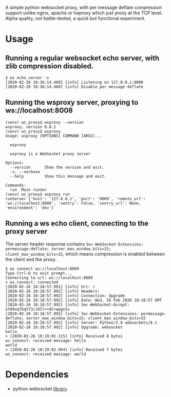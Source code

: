 A simple python websocket proxy, with per message deflate compression support
unlike nginx, apache or haproxy which just proxy at the TCP level. Alpha
quality, *not* battle-tested, a quick but functional experiment.

# Usage

## Running a regular websocket echo server, with zlib compression disabled.

```
$ ws echo_server -x
[2020-02-26 10:16:14.460] [info] Listening on 127.0.0.1:8008
[2020-02-26 10:16:14.460] [info] Disable per message deflate
```

## Running the wsproxy server, proxying to ws://localhost:8008

```
(venv) ws_proxy$ wsproxy --version
wsproxy, version 0.0.1
(venv) ws_proxy$ wsproxy
Usage: wsproxy [OPTIONS] COMMAND [ARGS]...

  wsproxy

  wsproxy is a WebSocket proxy server

Options:
  --version      Show the version and exit.
  -v, --verbose
  --help         Show this message and exit.

Commands:
  run  Main runner
(venv) ws_proxy$ wsproxy run
runServer {'host': '127.0.0.1', 'port': '8009', 'remote_url': 'ws://localhost:8008', 'sentry': False, 'sentry_url': None, 'environment': 'dev'}
```

## Running a ws echo client, connecting to the proxy server

The server header response contains `Sec-WebSocket-Extensions: permessage-deflate; server_max_window_bits=15; client_max_window_bits=15`, which means compression is enabled between the client and the proxy.

```
$ ws connect ws://localhost:8009
Type Ctrl-D to exit prompt...
Connecting to url: ws://localhost:8009
> ws_connect: connected
[2020-02-26 10:18:57.991] [info] Uri: /
[2020-02-26 10:18:57.992] [info] Headers:
[2020-02-26 10:18:57.992] [info] Connection: Upgrade
[2020-02-26 10:18:57.992] [info] Date: Wed, 26 Feb 2020 18:18:57 GMT
[2020-02-26 10:18:57.992] [info] Sec-WebSocket-Accept: St09vq7bqY73/JUCl++dC+wpgxI=
[2020-02-26 10:18:57.992] [info] Sec-WebSocket-Extensions: permessage-deflate; server_max_window_bits=15; client_max_window_bits=15
[2020-02-26 10:18:57.992] [info] Server: Python/3.8 websockets/8.1
[2020-02-26 10:18:57.992] [info] Upgrade: websocket
hello
> [2020-02-26 10:19:01.115] [info] Received 8 bytes
ws_connect: received message: hello
world
> [2020-02-26 10:19:02.954] [info] Received 7 bytes
ws_connect: received message: world
```

# Dependencies

* python websocket [library](https://websockets.readthedocs.io/en/stable/).

